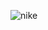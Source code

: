 ![nike](https://user-images.githubusercontent.com/57598138/219223186-fd77de0c-e998-46a1-83d6-55d0cbb8a271.png)
